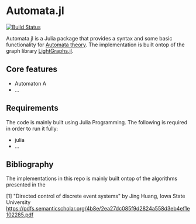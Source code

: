 # Automata.jl #
[![Build Status](https://travis-ci.org/frehage/Automata.jl.svg?branch=master)](https://travis-ci.org/frehage/Automata.jl)

Automata.jl is a Julia package that provides a syntax and some basic functionality for [Automata theory](https://en.wikipedia.org/wiki/Automata_theory). The implementation is built ontop of the graph library [LightGraphs.jl](https://github.com/JuliaGraphs/LightGraphs.jl).

## Core features ##

* Automaton
  A
* ...

## Requirements ##

The code is mainly built using Julia Programming. The following is required in order to run it fully:
* julia
* 	...

## Bibliography ##
The implementations in this repo is mainly built ontop of the algorithms presented in the 

[1] "Directed control of discrete event systems" by Jing Huang, Iowa State University
https://pdfs.semanticscholar.org/4b8e/2ea27dc085f9d2824a558d3eb4ef1e102285.pdf
